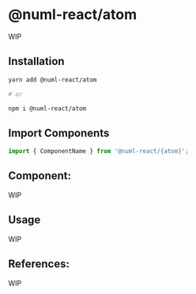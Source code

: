 # @numl-react/atom

WIP

## Installation

```sh
yarn add @numl-react/atom

# or

npm i @numl-react/atom
```

## Import Components

```jsx
import { ComponentName } from '@numl-react/{atom}';
```

## Component:

WIP

## Usage

WIP

## References:

WIP
